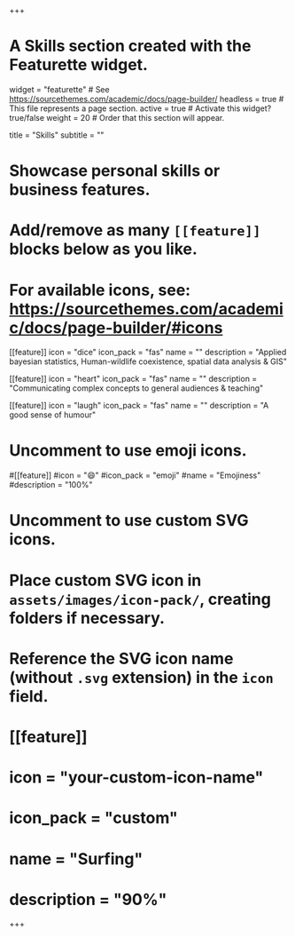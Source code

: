 +++
# A Skills section created with the Featurette widget.
widget = "featurette"  # See https://sourcethemes.com/academic/docs/page-builder/
headless = true  # This file represents a page section.
active = true  # Activate this widget? true/false
weight = 20  # Order that this section will appear.

title = "Skills"
subtitle = ""

# Showcase personal skills or business features.
# 
# Add/remove as many `[[feature]]` blocks below as you like.
# 
# For available icons, see: https://sourcethemes.com/academic/docs/page-builder/#icons

[[feature]]
  icon = "dice"
  icon_pack = "fas"
  name = ""
  description = "Applied bayesian statistics, Human-wildlife coexistence, spatial data analysis & GIS"
  
[[feature]]
  icon = "heart"
  icon_pack = "fas"
  name = ""
  description = "Communicating complex concepts to general audiences & teaching"  
  
[[feature]]
  icon = "laugh"
  icon_pack = "fas"
  name = ""
  description = "A good sense of humour"

# Uncomment to use emoji icons.
#[[feature]]
#icon = ":smile:"
#icon_pack = "emoji"
#name = "Emojiness"
#description = "100%"  

# Uncomment to use custom SVG icons.
# Place custom SVG icon in `assets/images/icon-pack/`, creating folders if necessary.
# Reference the SVG icon name (without `.svg` extension) in the `icon` field.
# [[feature]]
#  icon = "your-custom-icon-name"
#  icon_pack = "custom"
#  name = "Surfing"
#  description = "90%"

+++

